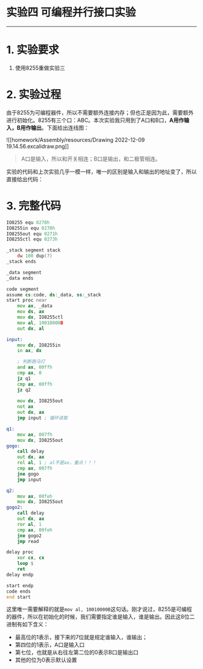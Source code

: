 <h1>实验四 可编程并行接口实验</h1>

---

# 1. 实验要求

1. 使用8255重做实验三

# 2. 实验过程

由于8255为可编程器件，所以不需要额外连接内存；但也正是因为此，需要额外进行初始化。8255有三个口：ABC。本次实验我只用到了A口和B口，**A用作输入，B用作输出**。下面给出连线图：

![[homework/Assembly/resources/Drawing 2022-12-09 19.14.56.excalidraw.png]]

> A口是输入，所以和开关相连；B口是输出，和二极管相连。

实验的代码和上次实验几乎一模一样，唯一的区别是输入和输出的地址变了，所以直接给出代码：

# 3. 完整代码

```asm
IO8255 equ 0270h
IO8255in equ 0270h
IO8255out equ 0271h
IO8255ctl equ 0273h

_stack segment stack
	dw 100 dup(?)
_stack ends

_data segment
_data ends

code segment
assume cs:code, ds:_data, ss:_stack
start proc near
	mov ax, _data
	mov ds, ax
	mov dx, IO8255ctl
	mov al, 10010000B
	out dx, al

input:
	mov dx, IO8255in
	in ax, dx

	; 判断跑马灯
	and ax, 00ffh
	cmp ax, 0
	jz q1
	cmp ax, 00ffh
	jz q2
	
	mov dx, IO8255out
	not ax
	out dx, ax
	jmp input ; 循环读取

q1:
	mov ax, 007fh
	mov dx, IO8255out
gogo:
	call delay
	out dx, ax
	rol al, 1 ; al不是ax，重点！！！
	cmp ax, 007fh
	jne gogo
	jmp input

q2:
	mov ax, 00feh
	mov dx, IO8255out
gogo2:
	call delay
	out dx, ax
	ror al, 1
	cmp ax, 00feh
	jne gogo2
	jmp read

delay proc
	xor cx, cx
	loop $
	ret
delay endp

start endp		
code ends		
end start
```

这里唯一需要解释的就是`mov al, 10010000B`这句话。刚才说过，8255是可编程的器件，所以在初始化的时候，我们需要指定谁是输入，谁是输出。因此这8位二进制有如下含义：

* 最高位的1表示，接下来的7位就是规定谁输入，谁输出；
* 第四位的1表示，A口是输入口
* 第七位，也就是从右往左第二位的0表示B口是输出口
* 其他的位为0表示默认设置